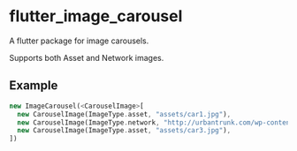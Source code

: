 # flutter_image_carousel

A flutter package for image carousels.

Supports both Asset and Network images.

## Example

```dart
new ImageCarousel(<CarouselImage>[
  new CarouselImage(ImageType.asset, "assets/car1.jpg"),
  new CarouselImage(ImageType.network, "http://urbantrunk.com/wp-content/uploads/2016/06/volkswagen-pink-beetle-thumbnail-1-990x667.jpg"),
  new CarouselImage(ImageType.asset, "assets/car3.jpg"),
])
```
